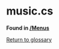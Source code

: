# music.cs
**Found in [/Menus](../BALLISTIC/Assets/Scripts/Menus/music.cs)**

[Return to glossary](Glossary.md)

